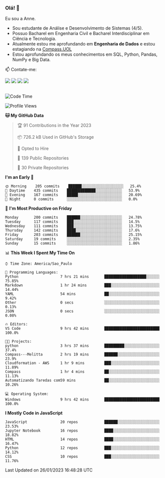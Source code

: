### Olá! 👋
Eu sou a Anne. 
- Sou estudante de Análise e Desenvolvimento de Sistemas (4/5).
- Possuo Bacharel em Engenharia Civil e Bacharel Interdisciplinar em Ciência e Tecnologia.
- Atualmente estou me aprofundando em **Engenharia de Dados** e estou estagiando na [Compass.UOL](https://compass.uol/pt/home/) 
- Estou aprofundando os meus conhecimentos em SQL, Python, Pandas, NumPy e Big Data.

📫 Contate-me: 

<div>
<a href="https://www.instagram.com/annekarolinefc/" target="_blank"><img src="https://img.shields.io/badge/-Instagram-%23E4405F?style=for-the-badge&logo=instagram&logoColor=white" target="_blank"></a> 
<a href = "mailto:annekarolinefc@gmail.com"><img src="https://img.shields.io/badge/-Gmail-%23333?style=for-the-badge&logo=gmail&logoColor=white" target="_blank"></a>
<a href="https://www.linkedin.com/in/devannekarolinefc/" target="_blank"><img src="https://img.shields.io/badge/-LinkedIn-%230077B5?style=for-the-badge&logo=linkedin&logoColor=white" target="_blank"></a> 
<a href="https://api.whatsapp.com/send?phone=5533991375118&text=Ol%C3%A1%20Anne!%20" target="_blank"><img src="https://img.shields.io/badge/WhatsApp-25D366?style=for-the-badge&logo=whatsapp&logoColor=white" target="_blank"></a>
</div>

  
<!--
  <img align="center" alt="Anne-An" height="30" width="40" src="https://github.com/devicons/devicon/blob/master/icons/angularjs/angularjs-original.svg">
-->

</br>

<!--START_SECTION:waka-->
![Code Time](http://img.shields.io/badge/Code%20Time-135%20hrs%2015%20mins-blue)

![Profile Views](http://img.shields.io/badge/Profile%20Views-5-blue)

**🐱 My GitHub Data** 

> 🏆 91 Contributions in the Year 2023
 > 
> 📦 726.2 kB Used in GitHub's Storage 
 > 
> 💼 Opted to Hire
 > 
> 📜 139 Public Repositories 
 > 
> 🔑 30 Private Repositories  
 > 
**I'm an Early 🐤** 

```text
🌞 Morning    205 commits    ██████░░░░░░░░░░░░░░░░░░░   25.4% 
🌇 Daytime    435 commits    █████████████░░░░░░░░░░░░   53.9% 
🌃 Evening    167 commits    █████░░░░░░░░░░░░░░░░░░░░   20.69% 
🌙 Night      0 commits      ░░░░░░░░░░░░░░░░░░░░░░░░░   0.0%

```
📅 **I'm Most Productive on Friday** 

```text
Monday       200 commits    ██████░░░░░░░░░░░░░░░░░░░   24.78% 
Tuesday      117 commits    ███░░░░░░░░░░░░░░░░░░░░░░   14.5% 
Wednesday    111 commits    ███░░░░░░░░░░░░░░░░░░░░░░   13.75% 
Thursday     142 commits    ████░░░░░░░░░░░░░░░░░░░░░   17.6% 
Friday       203 commits    ██████░░░░░░░░░░░░░░░░░░░   25.15% 
Saturday     19 commits     ░░░░░░░░░░░░░░░░░░░░░░░░░   2.35% 
Sunday       15 commits     ░░░░░░░░░░░░░░░░░░░░░░░░░   1.86%

```


📊 **This Week I Spent My Time On** 

```text
⌚︎ Time Zone: America/Sao_Paulo

💬 Programming Languages: 
Python                   7 hrs 21 mins       ███████████████████░░░░░░   75.85% 
Markdown                 1 hr 24 mins        ███░░░░░░░░░░░░░░░░░░░░░░   14.44% 
YAML                     54 mins             ██░░░░░░░░░░░░░░░░░░░░░░░   9.42% 
Other                    0 secs              ░░░░░░░░░░░░░░░░░░░░░░░░░   0.13% 
JSON                     0 secs              ░░░░░░░░░░░░░░░░░░░░░░░░░   0.08%

🔥 Editors: 
VS Code                  9 hrs 42 mins       █████████████████████████   100.0%

🐱‍💻 Projects: 
python                   3 hrs 37 mins       █████████░░░░░░░░░░░░░░░░   37.4% 
Compass---Melitta        2 hrs 19 mins       ██████░░░░░░░░░░░░░░░░░░░   23.9% 
Cloudformation - AWS     1 hr 9 mins         ███░░░░░░░░░░░░░░░░░░░░░░   11.89% 
Compass                  1 hr 4 mins         ██░░░░░░░░░░░░░░░░░░░░░░░   11.13% 
Automatizando Taredas com59 mins             ██░░░░░░░░░░░░░░░░░░░░░░░   10.26%

💻 Operating System: 
Windows                  9 hrs 42 mins       █████████████████████████   100.0%

```

**I Mostly Code in JavaScript** 

```text
JavaScript               20 repos            ██████░░░░░░░░░░░░░░░░░░░   23.53% 
Jupyter Notebook         16 repos            ████░░░░░░░░░░░░░░░░░░░░░   18.82% 
HTML                     14 repos            ████░░░░░░░░░░░░░░░░░░░░░   16.47% 
Python                   12 repos            ███░░░░░░░░░░░░░░░░░░░░░░   14.12% 
CSS                      10 repos            ███░░░░░░░░░░░░░░░░░░░░░░   11.76%

```



 Last Updated on 26/01/2023 16:48:28 UTC
<!--END_SECTION:waka-->
  
